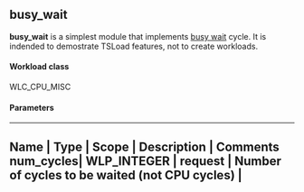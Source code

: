 
## busy_wait

__busy_wait__ is a simplest module that implements [busy wait](http://en.wikipedia.org/wiki/Busy_waiting) cycle. It is indended to demostrate TSLoad features, not to create workloads.

#### Workload class

WLC_CPU_MISC

#### Parameters

---
__Name__ | __Type__ | __Scope__ | __Description__ | __Comments__
 num_cycles| WLP_INTEGER | request | Number of cycles to be waited (not CPU cycles) |  
---

